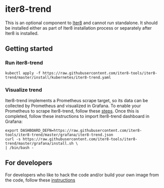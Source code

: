 # iter8-trend
This is an optional component to [Iter8](http://github.com/iter8-tools) and cannot run standalone. It should be installed either as part of Iter8 installation process or separately after Iter8 is installed.

## Getting started

### Run iter8-trend
```
kubectl apply -f https://raw.githubusercontent.com/iter8-tools/iter8-trend/master/install/kubernetes/iter8-trend.yaml
```

### Visualize trend
Iter8-trend implements a Prometheus scrape target, so its data can be collected by Prometheus and visualized in Grafana. To enable your Prometheus to scrape Iter8-trend, follow these [steps](docs/prometheus.md). Once this is completed, follow these instructions to import Iter8-trend dashboard in Grafana:

```
export DASHBOARD_DEFN=https://raw.githubusercontent.com/iter8-tools/iter8-trend/master/grafana/iter8-trend.json
curl -s https://raw.githubusercontent.com/iter8-tools/iter8-trend/master/grafana/install.sh \
| /bin/bash -
```

## For developers

For developers who like to hack the code and/or build your own image from the code, follow these [instructions](docs/devs.md)
